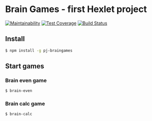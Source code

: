 # Brain Games - first Hexlet project

[![Maintainability](https://api.codeclimate.com/v1/badges/74f3f10d42c31b898437/maintainability)](https://codeclimate.com/github/expcoder/project-lvl1-s280/maintainability)
[![Test Coverage](https://api.codeclimate.com/v1/badges/74f3f10d42c31b898437/test_coverage)](https://codeclimate.com/github/expcoder/project-lvl1-s280/test_coverage)
[![Build Status](https://travis-ci.org/expcoder/project-lvl1-s280.svg?branch=master)](https://travis-ci.org/expcoder/project-lvl1-s280)

## Install

```sh
$ npm install -g pj-braingames
```

## Start games
### Brain even game

```sh
$ brain-even
```
### Brain calc game

```sh
$ brain-calc
```
